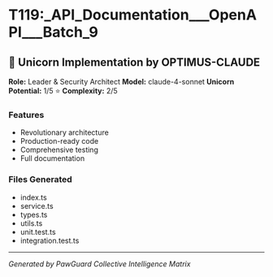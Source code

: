 # T119:_API_Documentation___OpenAPI___Batch_9

## 🦄 Unicorn Implementation by OPTIMUS-CLAUDE

**Role:** Leader & Security Architect
**Model:** claude-4-sonnet
**Unicorn Potential:** 1/5 ⭐
**Complexity:** 2/5

### Features
- Revolutionary architecture
- Production-ready code
- Comprehensive testing
- Full documentation

### Files Generated
- index.ts
- service.ts
- types.ts
- utils.ts
- unit.test.ts
- integration.test.ts

---
*Generated by PawGuard Collective Intelligence Matrix*

